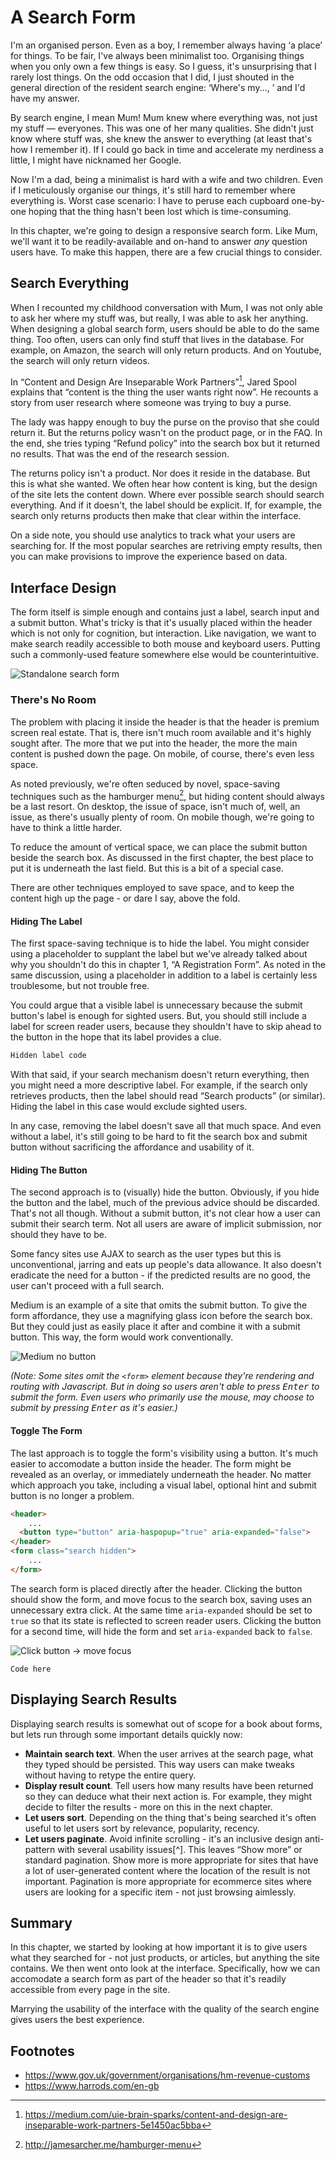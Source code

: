 # A Search Form

I'm an organised person. Even as a boy, I remember always having ‘a place’ for things. To be fair, I've always been minimalist too. Organising things when you only own a few things is easy. So I guess, it's unsurprising that I rarely lost things. On the odd occasion that I did, I just shouted in the general direction of the resident search engine: ‘Where's my..., ’ and I'd have my answer.

By search engine, I mean Mum! Mum knew where everything was, not just my stuff — everyones. This was one of her many qualities. She didn't just know where stuff was, she knew the answer to everything (at least that's how I remember it). If I could go back in time and accelerate my nerdiness a little, I might have nicknamed her Google.

Now I'm a dad, being a minimalist is hard with a wife and two children. Even if I meticulously organise our things, it's still hard to remember where everything is. Worst case scenario: I have to peruse each cupboard one-by-one hoping that the thing hasn't been lost which is time-consuming.

In this chapter, we're going to design a responsive search form. Like Mum, we'll want it to be readily-available and on-hand to answer *any* question users have. To make this happen, there are a few crucial things to consider.

## Search Everything

When I recounted my childhood conversation with Mum, I was not only able to ask her where my stuff was, but really, I was able to ask her anything. When designing a global search form, users should be able to do the same thing. Too often, users can only find stuff that lives in the database. For example, on Amazon, the search will only return products. And on Youtube, the search will only return videos.

In “Content and Design Are Inseparable Work Partners”[^1], Jared Spool explains that “content is the thing the user wants right now”. He recounts a story from user research where someone was trying to buy a purse. 

The lady was happy enough to buy the purse on the proviso that she could return it. But the returns policy wasn't on the product page, or in the FAQ. In the end, she tries typing “Refund policy” into the search box but it returned no results. That was the end of the research session.

The returns policy isn't a product. Nor does it reside in the database. But this is what she wanted. We often hear how content is king, but the design of the site lets the content down. Where ever possible search should search everything. And if it doesn't, the label should be explicit. If, for example, the search only returns products then make that clear within the interface.

On a side note, you should use analytics to track what your users are searching for. If the most popular searches are retriving empty results, then you can make provisions to improve the experience based on data.

## Interface Design

The form itself is simple enough and contains just a label, search input and a submit button. What's tricky is that it's usually placed within the header which is not only for cognition, but interaction. Like navigation, we want to make search readily accessible to both mouse and keyboard users. Putting such a commonly-used feature somewhere else would be counterintuitive.

![Standalone search form](.)

### There's No Room

The problem with placing it inside the header is that the header is premium screen real estate. That is, there isn't much room available and it's highly sought after. The more that we put into the header, the more the main content is pushed down the page. On mobile, of course, there's even less space.

As noted previously, we're often seduced by novel, space-saving techniques such as the hamburger menu[^2], but hiding content should always be a last resort. On desktop, the issue of space, isn't much of, well, an issue, as there's usually plenty of room. On mobile though, we're going to have to think a little harder.

To reduce the amount of vertical space, we can place the submit button beside the search box. As discussed in the first chapter, the best place to put it is underneath the last field. But this is a bit of a special case.

There are other techniques employed to save space, and to keep the content high up the page - or dare I say, above the fold.

#### Hiding The Label

The first space-saving technique is to hide the label. You might consider using a placeholder to supplant the label but we've already talked about why you shouldn't do this in chapter 1, “A Registration Form”. As noted in the same discussion, using a placeholder in addition to a label is certainly less troublesome, but not trouble free.

You could argue that a visible label is unnecessary because the submit button's label is enough for sighted users. But, you should still include a label for screen reader users, because they shouldn't have to skip ahead to the button in the hope that its label provides a clue.

```HTML
Hidden label code
```

With that said, if your search mechanism doesn't return everything, then you might need a more descriptive label. For example, if the search only retrieves products, then the label should read “Search products” (or similar). Hiding the label in this case would exclude sighted users.

In any case, removing the label doesn't save all that much space. And even without a label, it's still going to be hard to fit the search box and submit button without sacrificing the affordance and usability of it.

#### Hiding The Button

The second approach is to (visually) hide the button. Obviously, if you hide the button and the label, much of the previous advice should be discarded. That's not all though. Without a submit button, it's not clear how a user can submit their search term. Not all users are aware of implicit submission, nor should they have to be.

Some fancy sites use AJAX to search as the user types but this is unconventional, jarring and eats up people's data allowance. It also doesn't eradicate the need for a button - if the predicted results are no good, the user can't proceed with a full search.

Medium is an example of a site that omits the submit button. To give the form affordance, they use a magnifying glass icon before the search box. But they could just as easily place it after and combine it with a submit button. This way, the form would work conventionally.

![Medium no button](.)

*(Note: Some sites omit the `<form>` element because they're rendering and routing with Javascript. But in doing so users aren't able to press <kbd>Enter</kbd> to submit the form. Even users who primarily use the mouse, may choose to submit by pressing <kbd>Enter</kbd> as it's easier.)*

#### Toggle The Form

The last approach is to toggle the form's visibility using a button. It's much easier to accomodate a button inside the header. The form might be revealed as an overlay, or immediately underneath the header. No matter which approach you take, including a visual label, optional hint and submit button is no longer a problem.


```HTML
<header>
	...
  <button type="button" aria-haspopup="true" aria-expanded="false">
</header>
<form class="search hidden">
	...
</form>
```

The search form is placed directly after the header. Clicking the button should show the form, and move focus to the search box, saving uses an unnecessary extra click. At the same time `aria-expanded` should be set to `true` so that its state is reflected to screen reader users. Clicking the button for a second time, will hide the form and set `aria-expanded` back to `false`.

![Click button -> move focus](.)

```JS
Code here
```

## Displaying Search Results

Displaying search results is somewhat out of scope for a book about forms, but lets run through some important details quickly now:

- **Maintain search text**. When the user arrives at the search page, what they typed should be persisted. This way users can make tweaks without having to retype the entire query.
- **Display result count**. Tell users how many results have been returned so they can deduce what their next action is. For example, they might decide to filter the results - more on this in the next chapter.
- **Let users sort**. Depending on the thing that's being searched it's often useful to let users sort by relevance, popularity, recency.
- **Let users paginate**. Avoid infinite scrolling - it's an inclusive design anti-pattern with several usability issues[^]. This leaves “Show more” or standard pagination. Show more is more appropriate for sites that have a lot of user-generated content where the location of the result is not important. Pagination is more appropriate for ecommerce sites where users are looking for a specific item - not just browsing aimlessly.

## Summary

In this chapter, we started by looking at how important it is to give users what they searched for - not just products, or articles, but anything the site contains. We then went onto look at the interface. Specifically, how we can accomodate a search form as part of the header so that it's readily accessible from every page in the site. 

Marrying the usability of the interface with the quality of the search engine gives users the best experience.

## Footnotes

[^1]: https://medium.com/uie-brain-sparks/content-and-design-are-inseparable-work-partners-5e1450ac5bba
[^2]: http://jamesarcher.me/hamburger-menu

 - https://www.gov.uk/government/organisations/hm-revenue-customs
- https://www.harrods.com/en-gb
